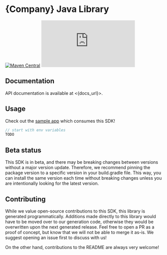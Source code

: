# {Company} Java Library

[![Maven Central](https://img.shields.io/maven-central/v/io.github.fern-api/{company})](https://central.sonatype.dev/artifact/io.github.fern-api/{company}/0.0.7/versions) 
![Sonatype Nexus (Releases)](https://img.shields.io/nexus/r/io.github.fern-api/{company}?server=https%3A%2F%2Fs01.oss.sonatype.org)

## Documentation

API documentation is available at <{docs_url}>.

## Usage

Check out the [sample app](.sample-app/app.java) which consumes this SDK!

```java
// start with env variables
TODO
```

## Beta status

This SDK is in beta, and there may be breaking changes between versions without a major version update. Therefore, we recommend pinning the package version to a specific version in your build.gradle file. This way, you can install the same version each time without breaking changes unless you are intentionally looking for the latest version.

## Contributing

While we value open-source contributions to this SDK, this library is generated programmatically. Additions made directly to this library would have to be moved over to our generation code, otherwise they would be overwritten upon the next generated release. Feel free to open a PR as a proof of concept, but know that we will not be able to merge it as-is. We suggest opening an issue first to discuss with us!

On the other hand, contributions to the README are always very welcome!
